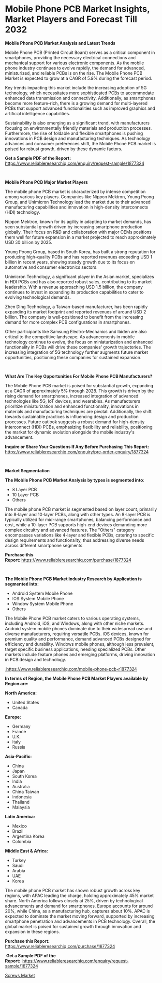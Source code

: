 <p><h1>Mobile Phone PCB Market Insights, Market Players and Forecast Till 2032</h1></p><p><strong>Mobile Phone PCB Market Analysis and Latest Trends</strong></p>
<p><p>Mobile Phone PCB (Printed Circuit Board) serves as a critical component in smartphones, providing the necessary electrical connections and mechanical support for various electronic components. As the mobile phone industry continues to evolve rapidly, the demand for advanced, miniaturized, and reliable PCBs is on the rise. The Mobile Phone PCB Market is expected to grow at a CAGR of 5.9% during the forecast period. </p><p>Key trends impacting this market include the increasing adoption of 5G technology, which necessitates more sophisticated PCBs to accommodate enhanced data transmission and connectivity. Additionally, as smartphones become more feature-rich, there is a growing demand for multi-layered PCBs that support advanced functionalities such as improved graphics and artificial intelligence capabilities. </p><p>Sustainability is also emerging as a significant trend, with manufacturers focusing on environmentally friendly materials and production processes. Furthermore, the rise of foldable and flexible smartphones is pushing innovations in PCB design and manufacturing techniques. As technology advances and consumer preferences shift, the Mobile Phone PCB market is poised for robust growth, driven by these dynamic factors.</p></p>
<p><strong>Get a Sample PDF of the Report:&nbsp;</strong> <a href="https://www.reliableresearchiq.com/enquiry/request-sample/1877324?utm_campaign=3174&utm_medium=2&utm_source=Github&utm_content=ia&utm_term=10042025&utm_id=mobile-phone-pcb">https://www.reliableresearchiq.com/enquiry/request-sample/1877324</a></p>
<p>&nbsp;</p>
<p><strong>Mobile Phone PCB Major Market Players</strong></p>
<p><p>The mobile phone PCB market is characterized by intense competition among various key players. Companies like Nippon Mektron, Young Poong Group, and Unimicron Technology lead the market due to their advanced manufacturing capabilities and innovation in high-density interconnects (HDI) technology. </p><p>Nippon Mektron, known for its agility in adapting to market demands, has seen substantial growth driven by increasing smartphone production globally. Their focus on R&D and collaboration with major OEMs positions them well for future expansion in a market projected to reach approximately USD 30 billion by 2025.</p><p>Young Poong Group, based in South Korea, has built a strong reputation for producing high-quality PCBs and has reported revenues exceeding USD 1 billion in recent years, showing steady growth due to its focus on automotive and consumer electronics sectors.</p><p>Unimicron Technology, a significant player in the Asian market, specializes in HDI PCBs and has also reported robust sales, contributing to its market leadership. With a revenue approaching USD 1.5 billion, the company continues to invest in expanding its production capabilities to cater to evolving technological demands.</p><p>Zhen Ding Technology, a Taiwan-based manufacturer, has been rapidly expanding its market footprint and reported revenues of around USD 2 billion. The company is well-positioned to benefit from the increasing demand for more complex PCB configurations in smartphones.</p><p>Other participants like Samsung Electro-Mechanics and Ibiden are also critical to the competitive landscape. As advancements in mobile technology continue to evolve, the focus on miniaturization and enhanced functionality in PCBs will drive these companies' growth trajectories. The increasing integration of 5G technology further augments future market opportunities, positioning these companies for sustained expansion.</p></p>
<p>&nbsp;</p>
<p><strong>What Are The Key Opportunities For Mobile Phone PCB Manufacturers?</strong></p>
<p><p>The Mobile Phone PCB market is poised for substantial growth, expanding at a CAGR of approximately 5% through 2028. This growth is driven by the rising demand for smartphones, increased integration of advanced technologies like 5G, IoT devices, and wearables. As manufacturers prioritize miniaturization and enhanced functionality, innovations in materials and manufacturing techniques are pivotal. Additionally, the shift towards sustainable practices is influencing design and production processes. Future outlook suggests a robust demand for high-density interconnect (HDI) PCBs, emphasizing flexibility and reliability, positioning the market for dynamic evolution alongside the mobile industry's advancement.</p></p>
<p><strong>Inquire or Share Your Questions If Any Before Purchasing This Report:</strong> <a href="https://www.reliableresearchiq.com/enquiry/pre-order-enquiry/1877324?utm_campaign=3174&utm_medium=2&utm_source=Github&utm_content=ia&utm_term=10042025&utm_id=mobile-phone-pcb">https://www.reliableresearchiq.com/enquiry/pre-order-enquiry/1877324</a></p>
<p>&nbsp;</p>
<p><strong>Market Segmentation</strong></p>
<p><strong>The Mobile Phone PCB Market Analysis by types is segmented into:</strong></p>
<p><ul><li>8 Layer PCB</li><li>10 Layer PCB</li><li>Others</li></ul></p>
<p><p>The mobile phone PCB market is segmented based on layer count, primarily into 8-layer and 10-layer PCBs, along with other types. An 8-layer PCB is typically utilized for mid-range smartphones, balancing performance and cost, while a 10-layer PCB supports high-end devices demanding more complex circuitry and advanced features. The "Others" category encompasses variations like 4-layer and flexible PCBs, catering to specific design requirements and functionality, thus addressing diverse needs across different smartphone segments.</p></p>
<p><strong>Purchase this Report:&nbsp;</strong><a href="https://www.reliableresearchiq.com/purchase/1877324?utm_campaign=3174&utm_medium=2&utm_source=Github&utm_content=ia&utm_term=10042025&utm_id=mobile-phone-pcb">https://www.reliableresearchiq.com/purchase/1877324</a></p>
<p>&nbsp;</p>
<p><strong>The Mobile Phone PCB Market Industry Research by Application is segmented into:</strong></p>
<p><ul><li>Android System Mobile Phone</li><li>IOS System Mobile Phone</li><li>Window System Mobile Phone</li><li>Others</li></ul></p>
<p><p>The Mobile Phone PCB market caters to various operating systems, including Android, iOS, and Windows, along with other niche markets. Android system mobile phones dominate due to their widespread use and diverse manufacturers, requiring versatile PCBs. iOS devices, known for premium quality and performance, demand advanced PCBs designed for efficiency and durability. Windows mobile phones, although less prevalent, target specific business applications, needing specialized PCBs. Other markets include feature phones and emerging platforms, driving innovation in PCB design and technology.</p></p>
<p><a href="https://www.reliableresearchiq.com/mobile-phone-pcb-r1877324?utm_campaign=3174&utm_medium=2&utm_source=Github&utm_content=ia&utm_term=10042025&utm_id=mobile-phone-pcb">&nbsp;https://www.reliableresearchiq.com/mobile-phone-pcb-r1877324</a></p>
<p><strong>In terms of Region, the Mobile Phone PCB Market Players available by Region are:</strong></p>
<p>
    <p> <strong> North America: </strong>
        <ul>
            <li>United States</li>
            <li>Canada</li>
        </ul>
        </p> 
    <p> <strong> Europe: </strong>
        <ul>
            <li>Germany</li>
            <li>France</li>
            <li>U.K.</li>
            <li>Italy</li>
            <li>Russia</li>
        </ul>
        </p> 
    <p> <strong> Asia-Pacific: </strong>
        <ul>
            <li>China</li>
            <li>Japan</li>
            <li>South Korea</li>
            <li>India</li>
            <li>Australia</li>
            <li>China Taiwan</li>
            <li>Indonesia</li>
            <li>Thailand</li>
            <li>Malaysia</li>
        </ul>
        </p> 
    <p> <strong> Latin America: </strong>
        <ul>
            <li>Mexico</li>
            <li>Brazil</li>
            <li>Argentina Korea</li>
            <li>Colombia</li>
        </ul>
        </p> 
    <p> <strong> Middle East & Africa: </strong>
        <ul>
            <li>Turkey</li>
            <li>Saudi</li>
            <li>Arabia</li>
            <li>UAE</li>
            <li>Korea</li>
        </ul>
    </p>
    </p>
<p><p>The mobile phone PCB market has shown robust growth across key regions, with APAC leading the charge, holding approximately 45% market share. North America follows closely at 25%, driven by technological advancements and demand for smartphones. Europe accounts for around 20%, while China, as a manufacturing hub, captures about 10%. APAC is expected to dominate the market moving forward, supported by increasing smartphone penetration and advancements in PCB technology. Overall, the global market is poised for sustained growth through innovation and expansion in these regions.</p></p>
<p><strong>Purchase this Report: </strong><a href="https://www.reliableresearchiq.com/purchase/1877324?utm_campaign=3174&utm_medium=2&utm_source=Github&utm_content=ia&utm_term=10042025&utm_id=mobile-phone-pcb">https://www.reliableresearchiq.com/purchase/1877324</a></p>
<p>&nbsp;<strong>Get a Sample PDF of the Report:&nbsp;&nbsp;</strong><a href="https://www.reliableresearchiq.com/enquiry/request-sample/1877324?utm_campaign=3174&utm_medium=2&utm_source=Github&utm_content=ia&utm_term=10042025&utm_id=mobile-phone-pcb">https://www.reliableresearchiq.com/enquiry/request-sample/1877324</a></p>
<p><strong></strong></p>
<p><p><a href="https://github.com/muhjanaidu/Market-Research-Report-List-1/blob/main/screws-market.md?utm_campaign=3174&utm_medium=2&utm_source=Github&utm_content=ia&utm_term=10042025&utm_id=mobile-phone-pcb">Screws Market</a></p></p>